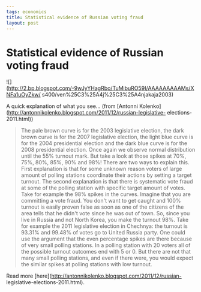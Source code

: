 ```yaml
--- 
tags: economics
title: Statistical evidence of Russian voting fraud
layout: post
---
```

# Statistical evidence of Russian voting fraud

![](http://2.bp.blogspot.com/-9wJyYHagRbo/TuMibuRO59I/AAAAAAAAAMs/XNFa1uOyZkw/
s400/ven%25C3%25A4j%25C3%25A4njakaja2003)

A quick explanation of what you see… (from [Antonni
Kolenko](http://antonnikolenko.blogspot.com/2011/12/russian-legislative-
elections-2011.html))

> The pale brown curve is for the 2003 legislative election, the dark brown curve is for the 2007 legislative election, the light blue curve is for the 2004 presidential election and the dark blue curve is for the 2008 presidential election. Once again we observe normal distribution until the 55% turnout mark. But take a look at those spikes at 70%, 75%, 80%, 85%, 90% and 98%! There are two ways to explain this. First explanation is that for some unknown reason voters of large amount of polling stations coordinate their actions by setting a target turnout. The second explanation is that there is systematic vote fraud at some of the polling station with specific target amount of votes. Take for example the 98% spikes in the curves. Imagine that you are committing a vote fraud. You don't want to get caught and 100% turnout is easily proven false as soon as one of the citizens of the area tells that he didn't vote since he was out of town. So, since you live in Russia and not North Korea, you make the turnout 98%. Take for example the 2011 legislative election in Chechnya: the turnout is 93.31% and 99.48% of votes go to United Russia party. One could use the argument that the even percentage spikes are there because of very small polling stations. In a polling station with 20 voters all of the possible turnout outcomes end with 5 or 0. But there are not that many small polling stations, and even if there were, you would expect the similar spikes at polling stations with low turnout.

Read more [here](http://antonnikolenko.blogspot.com/2011/12/russian-
legislative-elections-2011.html).

